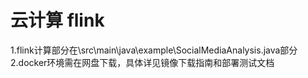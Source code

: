 # 云计算 flink
1.flink计算部分在\src\main\java\example\SocialMediaAnalysis.java部分  
2.docker环境需在网盘下载，具体详见镜像下载指南和部署测试文档
